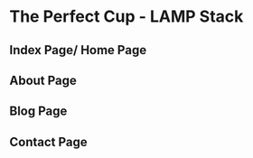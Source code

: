# The Perfect Cup - LAMP Stack

## Index Page/ Home Page

## About Page

## Blog Page

## Contact Page